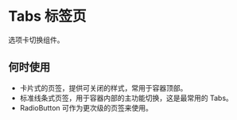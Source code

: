 # Tabs 标签页
选项卡切换组件。
## 何时使用
* 卡片式的页签，提供可关闭的样式，常用于容器顶部。
* 标准线条式页签，用于容器内部的主功能切换，这是最常用的 Tabs。
* RadioButton 可作为更次级的页签来使用。
